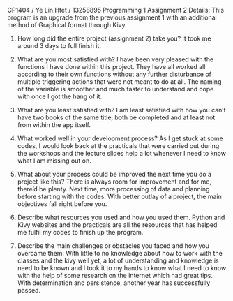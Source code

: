 CP1404 / Ye Lin Htet / 13258895
Programming 1 Assignment 2 Details:  This program is an upgrade from the previous assignment 1 with an additional method of Graphical format through Kivy.

1. How long did the entire project (assignment 2) take you?
It took me around 3 days to full finish it.

2. What are you most satisfied with?
I have been very pleased with the functions I have done within this project. They have all worked all according to their own functions without any further disturbance of multiple triggering actions that were not meant to do at all. The naming of the variable is smoother and much faster to understand and cope with once I got the hang of it.

3. What are you least satisfied with?
I am least satisfied with how you can’t have two books of the same title, both be completed and at least not from within the app itself.

4. What worked well in your development process?
As I get stuck at some codes, I would look back at the practicals that were carried out during the workshops and the lecture slides help a lot whenever I need to know what I am missing out on.

5. What about your process could be improved the next time you do a project like this?
There is always room for improvement and for me, there’d be plenty. Next time, more processing of data and planning before starting with the codes. With better outlay of a project, the main objectives fall right before you.

6. Describe what resources you used and how you used them.
Python and Kivy websites and the practicals are all the resources that has helped me fulfil my codes to finish up the program.

7. Describe the main challenges or obstacles you faced and how you overcame them.
With little to no knowledge about how to work with the classes and the kivy well yet, a lot of understanding and knowledge is need to be known and I took it to my hands to know what I need to know with the help of some research on the internet which had great tips. With determination and persistence, another year has successfully passed.
